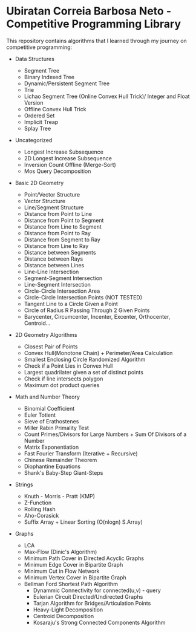 # Ubiratan Correia Barbosa Neto - Competitive Programming Library

This repository contains algorithms that I learned through my journey on competitive programming:

* Data Structures
	* Segment Tree
	* Binary Indexed Tree
	* Dynamic/Persistent Segment Tree
	* Trie
	* Lichao Segment Tree (Online Convex Hull Trick)/ Integer and Float Version
	* Offline Convex Hull Trick
	* Ordered Set
	* Implicit Treap
	* Splay Tree
	
* Uncategorized
	* Longest Increase Subsequence
	* 2D Longest Increase Subsequence
	* Inversion Count Offline (Merge-Sort)
	* Mos Query Decomposition
	
* Basic 2D Geometry
  * Point/Vector Structure
  * Vector Structure
  * Line/Segment Structure
  * Distance from Point to Line
  * Distance from Point to Segment
  * Distance from Line to Segment
  * Distance from Point to Ray
  * Distance from Segment to Ray
  * Distance from Line to Ray
  * Distance between Segments
  * Distance between Rays
  * Distance between Lines
  * Line-Line Intersection
  * Segment-Segment Intersection
  * Line-Segment Intersection
  * Circle-Circle Intersection Area
  * Circle-Circle Intersection Points (NOT TESTED)
  * Tangent Line to a Circle Given a Point
  * Circle of Radius R Passing Through 2 Given Points
  * Barycenter, Circumcenter, Incenter, Excenter, Orthocenter, Centroid...
		
* 2D Geometry Algorithms
	* Closest Pair of Points
	* Convex Hull(Monotone Chain) + Perimeter/Area Calculation
	* Smallest Enclosing Circle Randomized Algorithm
	* Check if a Point Lies in Convex Hull
	* Largest quadrilater given a set of distinct points
	* Check if line intersects polygon
	* Maximum dot product queries
  
* Math and Number Theory
	* Binomial Coefficient
	* Euler Totient
	* Sieve of Erathostenes
	* Miller Rabin Primality Test
	* Count Primes/Divisors for Large Numbers + Sum Of Divisors of a Number
	* Matrix Exponentiation
	* Fast Fourier Transform (Iterative + Recursive)
	* Chinese Remainder Theorem
	* Diophantine Equations
	* Shank's Baby-Step Giant-Steps
	
* Strings
	* Knuth - Morris - Pratt (KMP)
	* Z-Function
	* Rolling Hash
	* Aho-Corasick
  * Suffix Array + Linear Sorting (O(nlogn) S.Array)

* Graphs
  * LCA
  * Max-Flow (Dinic's Algorithm)
  * Minimum Path Cover in Directed Acyclic Graphs
  * Minimum Edge Cover in Bipartite Graph
  * Minimum Cut in Flow Network
  * Minimum Vertex Cover in Bipartite Graph
  * Bellman Ford Shortest Path Algorithm
	* Dynammic Connectivity for connected(u,v) - query 
	* Eulerian Circuit Directed/Undirected Graphs
	* Tarjan Algorithm for Bridges/Articulation Points
	* Heavy-Light Decomposition
	* Centroid Decomposition
	* Kosaraju's Strong Connected Components Algorithm	
	
